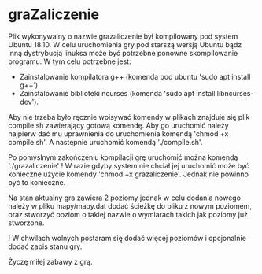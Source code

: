 # graZaliczenie
Plik wykonywalny o nazwie grazaliczenie był kompilowany pod system Ubuntu 18.10. W celu uruchomienia gry pod starszą wersją Ubuntu bądz inną dystrybucją linuksa może być potrzebne ponowne skompilowanie programu. W tym celu potrzebne jest:
 - Zainstalowanie kompilatora g++ (komenda pod ubuntu 'sudo apt install g++') 
 - Zainstalowanie biblioteki ncurses (komenda 'sudo apt install libncurses-dev'). 
 
Aby nie trzeba było ręcznie wpisywać komendy w plikach znajduje się plik compile.sh zawierający gotową komendę. Aby go uruchomić należy najpierw dać mu uprawnienia do uruchomienia komendą 'chmod +x compile.sh'. A następnie uruchomić komendą './compile.sh'.

Po pomyślnym zakończeniu kompilacji grę uruchomić można komendą './grazaliczenie'
! W razie gdyby system nie chciał jej uruchomić może być konieczne użycie komendy 'chmod +x grazaliczenie'. Jednak nie powinno być to konieczne.

Na stan aktualny gra zawiera 2 poziomy jednak w celu dodania nowego należy w pliku mapy/mapy.dat dodać ścieżkę do pliku z nowym poziomem, oraz stworzyć poziom o takiej nazwie o wymiarach takich jak poziomy już stworzone.

! W chwilach wolnych postaram się dodać więcej poziomów i opcjonalnie dodać zapis stanu gry.

Życzę miłej zabawy z grą.
